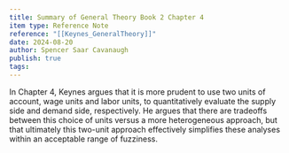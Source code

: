 ```yaml
---
title: Summary of General Theory Book 2 Chapter 4
item type: Reference Note
reference: "[[Keynes_GeneralTheory]]"
date: 2024-08-20
author: Spencer Saar Cavanaugh
publish: true
tags: 
---
```


In Chapter 4, Keynes argues that it is more prudent to use two units of account, wage units and labor units, to quantitatively evaluate the supply side and demand side, respectively. He argues that there are tradeoffs between this choice of units versus a more heterogeneous approach, but that ultimately this two-unit approach effectively simplifies these analyses within an acceptable range of fuzziness. 